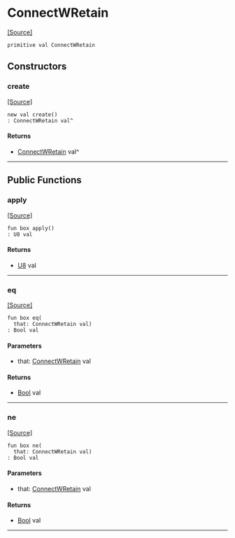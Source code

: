 # ConnectWRetain
<span class="source-link">[[Source]](src/mqtt-connector/connectCodes.md#L-0-5)</span>
```pony
primitive val ConnectWRetain
```

## Constructors

### create
<span class="source-link">[[Source]](src/mqtt-connector/connectCodes.md#L-0-5)</span>


```pony
new val create()
: ConnectWRetain val^
```

#### Returns

* [ConnectWRetain](mqtt-connector-ConnectWRetain.md) val^

---

## Public Functions

### apply
<span class="source-link">[[Source]](src/mqtt-connector/connectCodes.md#L-0-5)</span>


```pony
fun box apply()
: U8 val
```

#### Returns

* [U8](builtin-U8.md) val

---

### eq
<span class="source-link">[[Source]](src/mqtt-connector/connectCodes.md#L-0-5)</span>


```pony
fun box eq(
  that: ConnectWRetain val)
: Bool val
```
#### Parameters

*   that: [ConnectWRetain](mqtt-connector-ConnectWRetain.md) val

#### Returns

* [Bool](builtin-Bool.md) val

---

### ne
<span class="source-link">[[Source]](src/mqtt-connector/connectCodes.md#L-0-5)</span>


```pony
fun box ne(
  that: ConnectWRetain val)
: Bool val
```
#### Parameters

*   that: [ConnectWRetain](mqtt-connector-ConnectWRetain.md) val

#### Returns

* [Bool](builtin-Bool.md) val

---

